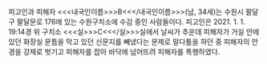 피고인과 피해자 <<<내국인이름>>>B<<</내국인이름>>>(남, 34세)는 수원시 팔달구 팔달문로 176에 있는 수원구치소에 수감 중인 사람들이다.
피고인은 2021. 1. 1. 19:14경 위 구치소 <<<실>>>C<<</실>>>실에서 날씨가 추운데 피해자가 거실 안에 있던 화장실 문틈을 막고 있던 신문지를 빼냈다는 문제로 말다툼을 하던 중 피해자의 안경을 강제로 벗기고 피해자를 잡아 바닥에 넘어뜨려 피해자를 폭행하였다.
